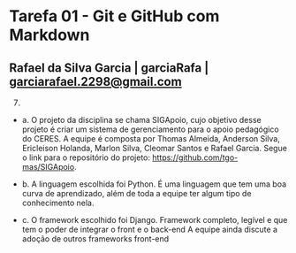 # Tarefa 01 - Git e GitHub com Markdown

## Rafael da Silva Garcia | garciaRafa | garciarafael.2298@gmail.com

7.
* a. O projeto da disciplina se chama SIGApoio, cujo objetivo desse projeto é criar um sistema de gerenciamento para o apoio pedagógico do CERES. A equipe é composta por Thomas Almeida, Anderson Silva, Ericleison Holanda, Marlon Silva, Cleomar Santos e Rafael Garcia. Segue o link para o repositório do projeto: https://github.com/tgo-mas/SIGApoio.

* b. A linguagem escolhida foi Python. É uma linguagem que tem uma boa curva de aprendizado, além de toda a equipe ter algum tipo de conhecimento nela.

* c. O framework escolhido foi Django. Framework completo, legível e que tem o poder de integrar o front e o back-end A equipe ainda discute a adoção de outros frameworks front-end